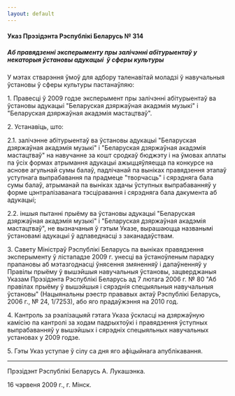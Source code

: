 ```yaml
---
layout: default
---
```


#### Указ Прэзідэнта Рэспублікі Беларусь № 314

##### Аб правядзенні эксперыменту пры залічэнні абітурыентаў у некаторыя ўстановы адукацыі  ў сферы культуры

У мэтах стварэння ўмоў для адбору таленавітай моладзі ў навучальныя
ўстановы ў сферы культуры пастанаўляю:

1\. Правесці ў 2009 годзе эксперымент пры залічэнні абітурыентаў ва
ўстановы адукацыі "Беларуская дзяржаўная акадэмія музыкі" і
"Беларуская дзяржаўная акадэмія мастацтваў".

2\. Устанавіць, што:

2.1. залічэнне абітурыентаў ва ўстановы адукацыі "Беларуская дзяржаўная
акадэмія музыкі" і "Беларуская дзяржаўная акадэмія мастацтваў" на
навучанне за кошт сродкаў бюджэту і на ўмовах аплаты па ўсіх
формах атрымання адукацыі ажыццяўляецца па конкурсе на аснове
агульнай сумы балаў, падлічанай па выніках правядзення этапаў
уступнага выпрабавання па прадмеце "творчасць" і сярэдняга бала
сумы балаў, атрыманай па выніках здачы ўступных выпрабаванняў у форме
цэнтралізаванага тэсціравання і сярэдняга бала дакумента аб адукацыі;

2.2. іншыя пытанні прыёму ва ўстановы адукацыі "Беларуская дзяржаўная
акадэмія музыкі" і "Беларуская дзяржаўная акадэмія мастацтваў", не
вызначаныя ў гэтым Указе, вырашаюцца названымі ўстановамі адукацыі ў
адпаведнасці з заканадаўствам.

3\. Савету Міністраў Рэспублікі Беларусь па выніках правядзення
эксперыменту ў лістападзе 2009 г. унесці ва ўстаноўленым
парадку прапановы аб мэтазгоднасці ўнясення змяненняў і
дапаўненняў у Правілы прыёму ў вышэйшыя навучальныя ўстановы,
зацверджаныя Указам Прэзідэнта Рэспублікі Беларусь ад 7 лютага 2006 г.
№ 80 "Аб правілах прыёму ў вышэйшыя і сярэднія спецыяльныя навучальныя
ўстановы" (Нацыянальны рэестр прававых актаў Рэспублікі Беларусь, 2006
г., № 24, 1/7253), або яго прадаўжэння на 2010 год.

4\. Кантроль за рэалізацыяй гэтага Указа ўскласці на дзяржаўную камісію
па кантролі за ходам падрыхтоўкі і правядзення ўступных выпрабаванняў у
вышэйшых і сярэдніх спецыяльных навучальных установах у 2009 годзе.

5\. Гэты Указ уступае ў сілу са дня яго афіцыйнага апублікавання.

****

Прэзідэнт Рэспублікі Беларусь А. Лукашэнка.

16 чэрвеня 2009 г., г. Мінск.
